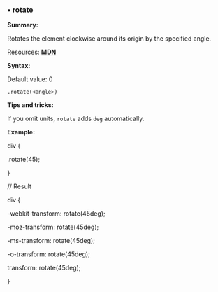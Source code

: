 ### <a name="rotate"></a> &#8226; rotate
**Summary:**

Rotates the element clockwise around its origin by the specified angle. 

Resources: **[MDN](https://developer.mozilla.org/en-US/docs/Web/CSS/transform#rotate)**

**Syntax:**

Default value: 0

    .rotate(<angle>)

**Tips and tricks:**

  If you omit units, `rotate` adds `deg` automatically. 
 
  

**Example:**

 
   
div {
     
  .rotate(45);
    
}
    
    
// Result
    

div {
     
  -webkit-transform: rotate(45deg);
     
  -moz-transform: rotate(45deg);
     
  -ms-transform: rotate(45deg);
     
  -o-transform: rotate(45deg);
     
   transform: rotate(45deg);
    
}

	